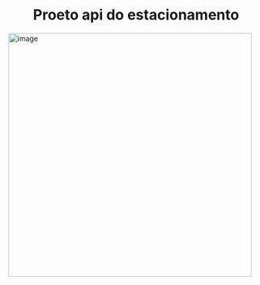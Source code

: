 <h1 align="center"> Proeto api do estacionamento </h1>

<img width="480" alt="image" src="https://user-images.githubusercontent.com/103599939/226482416-a5e1a124-1cfc-4970-9118-a628f77ebddf.png">
